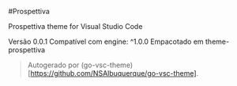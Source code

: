 #Prospettiva

Prospettiva theme for Visual Studio Code

Versão 0.0.1
Compatível com engine: ^1.0.0
Empacotado em theme-prospettiva

> Autogerado por (go-vsc-theme)[https://github.com/NSAlbuquerque/go-vsc-theme].